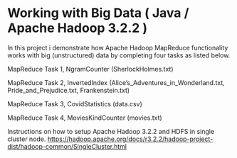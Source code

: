 # Working with Big Data ( Java / Apache Hadoop 3.2.2 )

In this project i demonstrate how Apache Hadoop MapReduce functionality works with big (unstructured) data by completing four tasks as listed below.

MapReduce Task 1, NgramCounter (SherlockHolmes.txt)

MapReduce Task 2, InvertedIndex (Alice’s_Adventures_in_Wonderland.txt, Pride_and_Prejudice.txt, Frankenstein.txt)

MapReduce Task 3, CovidStatistics (data.csv)

MapReduce Task 4, MoviesKindCounter (movies.txt)

Instructions on how to setup Apache Hadoop 3.2.2 and HDFS in single cluster node.
https://hadoop.apache.org/docs/r3.2.2/hadoop-project-dist/hadoop-common/SingleCluster.html
